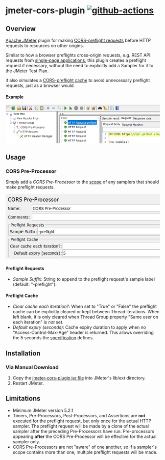 # jmeter-cors-plugin [![github-actions](https://github.com/tilln/jmeter-cors-plugin/actions/workflows/release.yml/badge.svg)](https://github.com/tilln/jmeter-cors-plugin/actions/workflows/release.yml)

Overview
--------

[Apache JMeter](https://jmeter.apache.org/) plugin for making [CORS-preflight requests](https://fetch.spec.whatwg.org/#cors-preflight-request)
before HTTP requests to resources on other origins. 

Similar to how a browser preflights cross-origin requests, e.g. REST API requests from
[single-page applications](https://en.wikipedia.org/wiki/Single-page_application),
this plugin creates a preflight request if necessary, without the need to explicitly
add a Sampler for it to the JMeter Test Plan. 

It also simulates a [CORS-preflight cache](https://fetch.spec.whatwg.org/#cors-preflight-cache) to avoid
unnecessary preflight requests, just as a browser would.

#### Example

![cors-preprocessor](cors-preprocessor.png)


Usage
-----

### CORS Pre-Processor

Simply add a *CORS Pre-Processor* to the [scope](https://jmeter.apache.org/usermanual/test_plan.html#scoping_rules)
of any samplers that should make preflight requests. 

![settings](settings.png)

#### Preflight Requests

- *Sample Suffix*: String to append to the preflight request's sample label (default: "-preflight").

#### Preflight Cache 
 
- *Clear cache each iteration?*: When set to "True" or "False" the preflight cache can be explicitly cleared or kept 
  between Thread iterations. When left blank, it is only cleared when Thread Group property
  "Same user on each iteration" is *not* set.   
- *Default expiry (seconds)*: Cache expiry duration to apply when no "Access-Control-Max-Age" header is returned.
  This allows overriding the 5 seconds the [specification](https://fetch.spec.whatwg.org/#http-access-control-max-age) defines.


Installation
------------

### Via Manual Download

1. Copy the [jmeter-cors-plugin jar file](https://github.com/tilln/jmeter-cors-plugin/releases/download/1.0-SNAPSHOT/jmeter-cors-plugin-1.0-SNAPSHOT.jar) into JMeter's lib/ext directory.
2. Restart JMeter.


Limitations
-----------

- Minimum JMeter version 5.2.1
- Timers, Pre-Processors, Post-Processors, and Assertions are **not** executed for the preflight request, but only once for the actual HTTP sampler.
  The preflight request will be made by a clone of the actual sampler after the preceding Pre-Processors have run.
  Pre-processors appearing **after** the CORS Pre-Processor will be effective for the actual sampler only.
- CORS Pre-Processors are not "aware" of one another, so if a sampler's scope contains more than one,
  multiple preflight requests will be made.
